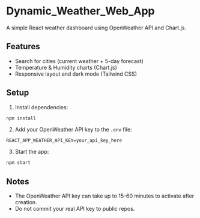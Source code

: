 # Dynamic_Weather_Web_App

A simple React weather dashboard using OpenWeather API and Chart.js.

## Features
- Search for cities (current weather + 5-day forecast)
- Temperature & Humidity charts (Chart.js)
- Responsive layout and dark mode (Tailwind CSS)

## Setup
1. Install dependencies:
```bash
npm install
```
2. Add your OpenWeather API key to the `.env` file:
```
REACT_APP_WEATHER_API_KEY=your_api_key_here
```
3. Start the app:
```bash
npm start
```

## Notes
- The OpenWeather API key can take up to 15-60 minutes to activate after creation.
- Do not commit your real API key to public repos.
